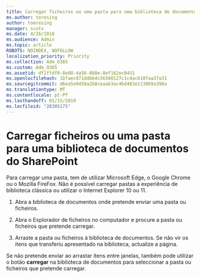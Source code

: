 ```yaml
---
title: Carregar ficheiros ou uma pasta para uma biblioteca de documentos
ms.author: toresing
author: tomresing
manager: scotv
ms.date: 4/26/2018
ms.audience: Admin
ms.topic: article
ROBOTS: NOINDEX, NOFOLLOW
localization_priority: Priority
ms.collection: Adm_O365
ms.custom: Adm_O365
ms.assetid: df1ffdf0-8e08-4a56-880e-8ef162ec8431
ms.openlocfilehash: 1bfaec871ddbb4c56500127c1c4ac610faa37a31
ms.sourcegitcommit: d6ea5e9458a2b8ceaab3ac4bd483e1130b9a398a
ms.translationtype: MT
ms.contentlocale: pt-PT
ms.lasthandoff: 01/15/2019
ms.locfileid: "28305175"
---
```

# <a name="upload-a-folder-or-files-to-a-sharepoint-document-library"></a>Carregar ficheiros ou uma pasta para uma biblioteca de documentos do SharePoint

Para carregar uma pasta, tem de utilizar Microsoft Edge, o Google Chrome ou o Mozilla FireFox. Não é possível carregar pastas a experiência de biblioteca clássica ou utilizar o Internet Explorer 10 ou 11.
  
1. Abra a biblioteca de documentos onde pretende enviar uma pasta ou ficheiros.
    
2. Abra o Explorador de ficheiros no computador e procure a pasta ou ficheiros que pretende carregar.
    
3. Arraste a pasta ou ficheiros à biblioteca de documentos. Se não vir os itens que transferiu apresentado na biblioteca, actualize a página. 
    
Se não pretende enviar ao arrastar itens entre janelas, também pode utilizar o botão **carregar** na biblioteca de documentos para seleccionar a pasta ou ficheiros que pretende carregar. 
  

